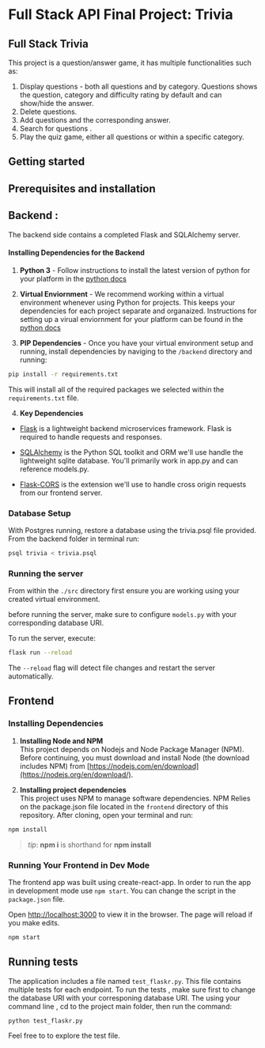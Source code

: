 # Full Stack API Final Project: Trivia


## Full Stack Trivia

This project is a question/answer game, it has multiple functionalities such as:   

1. Display questions - both all questions and by category. Questions shows the question, category and difficulty rating by default and can show/hide the answer.
2. Delete questions.
3. Add questions and the corresponding answer.
4. Search for questions .
5. Play the quiz game, either all questions or within a specific category.


## Getting started
## Prerequisites and installation
## Backend :
The backend side contains a completed Flask and SQLAlchemy server.

#### Installing Dependencies for the Backend

1. **Python 3** - Follow instructions to install the latest version of python for your platform in the [python docs](https://docs.python.org/3/using/unix.html#getting-and-installing-the-latest-version-of-python)


2. **Virtual Enviornment** - We recommend working within a virtual environment whenever using Python for projects. This keeps your dependencies for each project separate and organaized. Instructions for setting up a virual enviornment for your platform can be found in the [python docs](https://packaging.python.org/guides/installing-using-pip-and-virtual-environments/)


3. **PIP Dependencies** - Once you have your virtual environment setup and running, install dependencies by naviging to the `/backend` directory and running:
```bash
pip install -r requirements.txt
```
This will install all of the required packages we selected within the `requirements.txt` file.


4. **Key Dependencies**
 - [Flask](http://flask.pocoo.org/)  is a lightweight backend microservices framework. Flask is required to handle requests and responses.

 - [SQLAlchemy](https://www.sqlalchemy.org/) is the Python SQL toolkit and ORM we'll use handle the lightweight sqlite database. You'll primarily work in app.py and can reference models.py. 

 - [Flask-CORS](https://flask-cors.readthedocs.io/en/latest/#) is the extension we'll use to handle cross origin requests from our frontend server. 

### Database Setup
With Postgres running, restore a database using the trivia.psql file provided. From the backend folder in terminal run:
```bash
psql trivia < trivia.psql
```

### Running the server

From within the `./src` directory first ensure you are working using your created virtual environment.

before running the server, make sure to configure `models.py` with your corresponding database URI. 

To run the server, execute:

```bash
flask run --reload
```

The `--reload` flag will detect file changes and restart the server automatically.



## Frontend

### Installing Dependencies

1. **Installing Node and NPM**<br>
This project depends on Nodejs and Node Package Manager (NPM). Before continuing, you must download and install Node (the download includes NPM) from [https://nodejs.com/en/download](https://nodejs.org/en/download/).

2. **Installing project dependencies**<br>
This project uses NPM to manage software dependencies. NPM Relies on the package.json file located in the `frontend` directory of this repository. After cloning, open your terminal and run:
```bash
npm install
```
>_tip_: **npm i** is shorthand for **npm install**


### Running Your Frontend in Dev Mode

The frontend app was built using create-react-app. In order to run the app in development mode use ```npm start```. You can change the script in the ```package.json``` file. 

Open [http://localhost:3000](http://localhost:3000) to view it in the browser. The page will reload if you make edits.<br>

```bash
npm start
```

## Running tests
The application includes a file named `test_flaskr.py`.
This file contains multiple tests for each endpoint.
To run the tests , make sure first to change the database URI with your corresponing database URI. The using your command line , cd to the project main folder, then run the command:
```bash
python test_flaskr.py
```
Feel free to to explore the test file.



